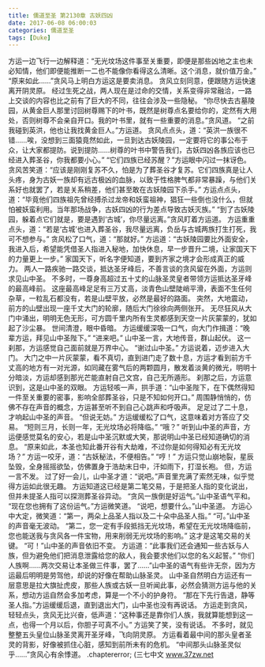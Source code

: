 ```yaml
---
title: 儒道至圣 第2130章 古妖四凶
date: 2017-06-08 06:00:03
categories: 儒道至圣
tags: [Duke]
---
```


方运一边飞行一边解释道：“无光坟场这件事至关重要，即便是那些凶地之主也未必知情，他们即便能推断一二也不能像你看得这么清晰。这个消息，就价值万金。”
“原来如此……”贪风马上明白方运这是要卖消息。
贪风立刻同意，便跟随方运快速离开阴灵原。
经过生死之战，两人现在是过命的交情，关系变得非常融洽，一路上交谈的内容也比之前有了巨大的不同，往往会涉及一些隐秘。
“你尽快去古墓陵园，从黄金巨人那里讨回树尊赐下的叶书，既然是树尊点名要给你的，定然有大用处，否则树尊不会亲自开口。我的叶书里，就有一些重要的消息。”贪风道。
“之前我碰到英洪，他也让我找黄金巨人。”方运道。
贪风点点头，道：“英洪一族很不错……唉，没想到三面猿竟然如此，一旦到达古妖陵园，一定要将它的事公布于众，让大家都提防。说到提防……树尊的叶书中警告我们，古妖四凶各族应该也已经进入葬圣谷，你我都要小心。”
“它们四族已经苏醒？”方运眼中闪过一抹讶色。
贪风苦笑道：“应该是刚刚复苏不久，怕是为了葬圣谷才复苏。它们四族真是让人头疼，身为古妖一族却有远古极凶的血脉，以致于性格脾气都非常暴躁，与他们关系好也就罢了，若是关系稍差，他们甚至敢在古妖陵园下杀手。”
方运点点头，道：“毕竟他们四族祖先曾经搏杀过龙帝和妖蛮祖神，猖狂一些倒也没什么，但就怕被妖蛮利用。当年那场战争，古妖四凶的行为差点导致古妖灭族。”
“到了古妖陵园，躲着点它们就是，要是遇到‘古城’，你尽量远离。”贪风盯着方运道。
方运重重点头，道：“若是‘古城’也进入葬圣谷，我尽量远离，负岳与古城两族打生打死，我可不想参与。”
贪风松了口气，道：“那就好。”
方运道：“古妖陵园要比外面安全，我进入后，希望能凭借圣人指进入秘地，加快休息，早一步晋升二境，让家国天下的力量更上一步。”
家国天下，听名字便知道，要到齐家之境才会形成真正的威力。
两人一路疾驰一路交谈，抵达圣牙峰后，不善言谈的贪风留在外面，方运则求见山中圣。
不多时，一尊身高超过五十丈的山脉圣灵皇者带领方运抵达圣牙峰的最高峰前。
这座最高峰足足有三万丈高，淡青色山壁陡峭平滑，表面不生任何杂草，一粒乱石都没有，若是山壁平放，必然是最好的路面。
突然，大地震动，前方的山壁出现一座千丈大门的轮廓，随后大门徐徐向两侧张开。
无尽狂风从大门中涌出，明明无色无形，可方圆千里内所有生灵都感到天空一片灰蒙蒙的，犹如起了沙尘暴。
世间清澄，眼中昏暗。
方运缓缓深吸一口气，向大门作揖道：“晚辈方运，拜见山中圣陛下。”
“进来吧。”
山中圣一言，大地传音，群山起伏。
这一刹那，方运感觉自己面前就是万界中心。
“谢过山中圣。”
方运说着，迈步进入大门。
大门之中一片灰蒙蒙，看不真切，直到进门走了数十息，方运才看到前方千丈高的地方有一对光源，如同藏在雾气后的两颗圆月，散发着淡黄的微光，明明十分暗淡，方运却感到那光芒能直射自己文宫，自己无所遁形。
刹那之后，方运意识到，这是山中圣的双眼。
方运轻咳一声，拱手道：“山中圣陛下，在下偶然得知一件至关重要的密事，影响全部葬圣谷，只是不知如何开口。”
周围静悄悄的，仿佛不存在声音的概念，方运甚至听不到自己心跳声和呼吸声。
足足过了二十息，才响起山中圣的声音。
“但说无妨。”
方运缓缓松了口气，这意味着对方答应了交易。
“短则三月，长则一年，无光坟场必将降临。”
“哦？”
听到山中圣的声音，方运便感觉莫名的安心，若是山中圣沉默或大笑，那说明山中圣已经知道确切的消息。
“原来如此，本圣也知此番开谷有大劫难，不过你是如何得知必有无光坟场？”
方运一咬牙，道：“古妖秘法，不便相告。”
“哼！”
方运只觉山崩地裂，星辰坠毁，全身摇摇欲坠，仿佛置身于浩劫末日中，汗如雨下，打湿长袍。
但，方运一言不发。
过了好一会儿，山中圣才道：“说吧。”声音里充满了索然无味，似乎觉得方运如此很无趣。
方运知道这已经是第二笔交易，于是把圣人指的变化说出，但并未提圣人指可以探测葬圣谷异动。
“贪风一族倒是好运气。”山中圣语气平和。
“现在您也拥有了这份运气。”方运微笑道。
“说吧，想要什么。”山中圣道。
方运心中大定，微笑道：“第一，两朵上品圣人指以及二十朵中品圣人指。”
“可。”山中圣的声音毫无波动。
“第二，您一定有手段抵挡无光坟场，希望在无光坟场降临前，您也能送我与贪风各一件宝物，用来削弱无光坟场的影响。”
这才是这笔交易的关键。
“可！”山中圣的声音依旧不变。
方运道：“此事我们还会通知一些古妖与人族，但为避免他们把消息泄露给您的敌人，我会要求他们以您的名义起誓。”
“你们人族啊……两次交易让本圣做三件事，罢了……”山中圣的语气有些许无奈，因为方运最后明明是劳驾他，却说的好像在帮助山脉圣灵。
山中圣自然明白方运还有一层意思是拉大旗扯虎皮，那些人族或古妖一旦听闻此事，必然会猜测方运与他的关系，想动方运自然会多加考虑，算是一个不小的护身符。
“那在下先行告退，静等圣人指。”方运缓缓后退，直到退出大门，山中圣也没有再说话。
方运走到贪风，轻轻点头，贪风无比兴奋，低声道：“这种事还是靠你们人族，我就算能想到这一点，也得一个月以后，你胆子可真不小。”
方运笑了笑，没有说话。
不多时，就见整整五头皇位山脉圣灵离开圣牙峰，飞向阴灵原。
方运看着最中间的那头皇者圣灵的背影，好像被抓住心脏，感知到前所未有的危机。
“中间那头山脉圣灵似乎……”贪风心有余悸道。
.chaptererror;
(三七中文 www.37zw.net